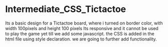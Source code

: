# Intermediate_CSS_Tictactoe
Its a basic design for a Tictactoe board, where i turned on border color, with width 100pixels and height 100 pixels
Its responsive and it cannot be used to play the game yet till we add some javascript.
the CSS is added in the html file using style declaration.
we are going to further add functionality.
